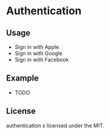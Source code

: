 # Authentication

## Usage

* Sign in with Apple
* Sign in with Google
* Sign in with Facebook

## Example

* TODO

## License

authentication s licensed under the MIT.

